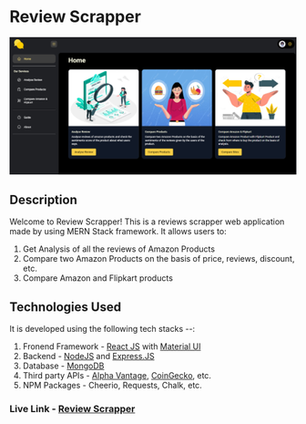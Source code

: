 # Review Scrapper
![Preview](site.png)

## Description
Welcome to Review Scrapper! This is a reviews scrapper web application made by using MERN Stack framework.
It allows users to:
1. Get Analysis of all the reviews of Amazon Products
2. Compare two Amazon Products on the basis of price, reviews, discount, etc.
3. Compare Amazon and Flipkart products

## Technologies Used
It is developed using the following tech stacks --:
1. Fronend Framework - [React JS](https://react.dev/) with [Material UI](https://mui.com/)
2. Backend - [NodeJS](https://nodejs.org/en) and [Express.JS](https://expressjs.com/)
2. Database - [MongoDB](https://www.mongodb.com/)
3. Third party APIs - [Alpha Vantage](https://www.alphavantage.co/), [CoinGecko](https://www.coingecko.com/), etc.
4. NPM Packages - Cheerio, Requests, Chalk, etc.

### Live Link - [Review Scrapper](https://reviewscrapper.netlify.app/)